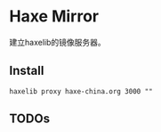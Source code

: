 Haxe Mirror
============

建立haxelib的镜像服务器。

Install
--------

    haxelib proxy haxe-china.org 3000 ""

TODOs
------